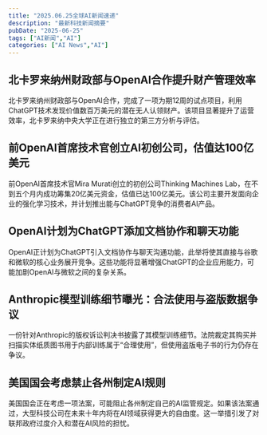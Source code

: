 ```yaml
---
title: "2025.06.25全球AI新闻速递"
description: "最新科技新闻摘要"
pubDate: "2025-06-25"
tags: ["AI新闻","AI"]
categories: ["AI News","AI"]
---
```

## 北卡罗来纳州财政部与OpenAI合作提升财产管理效率

北卡罗来纳州财政部与OpenAI合作，完成了一项为期12周的试点项目，利用ChatGPT技术发现价值数百万美元的潜在无人认领财产。该项目显著提升了运营效率，北卡罗来纳中央大学正在进行独立的第三方分析与评估。

## 前OpenAI首席技术官创立AI初创公司，估值达100亿美元

前OpenAI首席技术官Mira Murati创立的初创公司Thinking Machines Lab，在不到五个月内成功筹集20亿美元资金，估值已达100亿美元。该公司主要开发面向企业的强化学习技术，并计划推出能与ChatGPT竞争的消费者AI产品。

## OpenAI计划为ChatGPT添加文档协作和聊天功能

OpenAI正计划为ChatGPT引入文档协作与聊天沟通功能，此举将使其直接与谷歌和微软的核心业务展开竞争。这些功能将显著增强ChatGPT的企业应用能力，可能加剧OpenAI与微软之间的复杂关系。

## Anthropic模型训练细节曝光：合法使用与盗版数据争议

一份针对Anthropic的版权诉讼判决书披露了其模型训练细节。法院裁定其购买并扫描实体纸质图书用于内部训练属于“合理使用”，但使用盗版电子书的行为仍存在争议。

## 美国国会考虑禁止各州制定AI规则

美国国会正在考虑一项法案，可能阻止各州制定自己的AI监管规定。如果该法案通过，大型科技公司在未来十年内将在AI领域获得更大的自由度。这一举措引发了对联邦政府过度介入和潜在AI风险的担忧。
